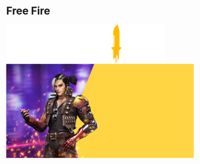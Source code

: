 # Free Fire
![Logo](/image/b3c9dc5b5bba47430a7da8301c09d45b.png)
![Webpage](/image/bg-freefire-large.jpg)
